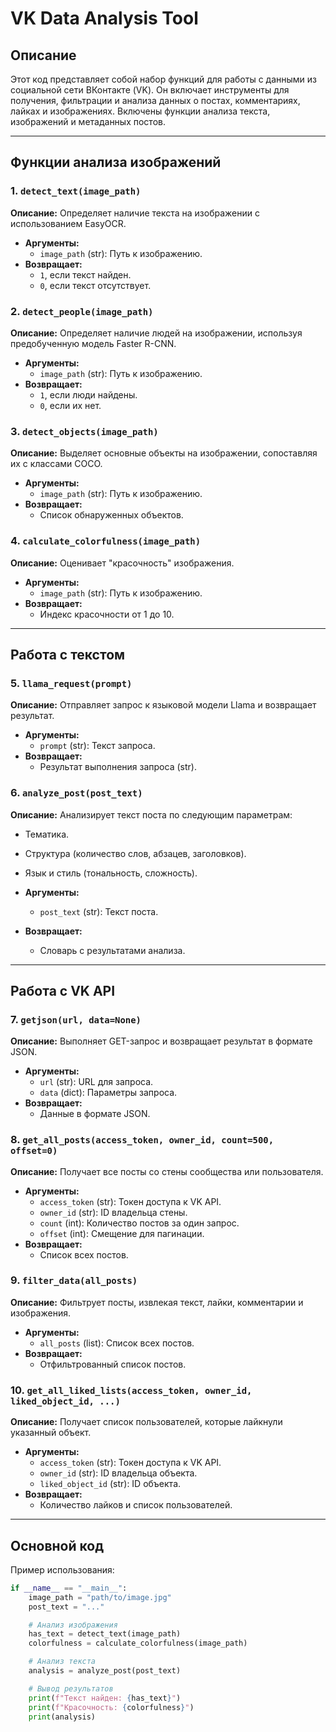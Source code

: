 # VK Data Analysis Tool

## Описание
Этот код представляет собой набор функций для работы с данными из социальной сети ВКонтакте (VK). Он включает инструменты для получения, фильтрации и анализа данных о постах, комментариях, лайках и изображениях. Включены функции анализа текста, изображений и метаданных постов.

---

## Функции анализа изображений

### 1. `detect_text(image_path)`
**Описание:** Определяет наличие текста на изображении с использованием EasyOCR.

- **Аргументы:**
  - `image_path` (str): Путь к изображению.
- **Возвращает:**
  - `1`, если текст найден.
  - `0`, если текст отсутствует.

### 2. `detect_people(image_path)`
**Описание:** Определяет наличие людей на изображении, используя предобученную модель Faster R-CNN.

- **Аргументы:**
  - `image_path` (str): Путь к изображению.
- **Возвращает:**
  - `1`, если люди найдены.
  - `0`, если их нет.

### 3. `detect_objects(image_path)`
**Описание:** Выделяет основные объекты на изображении, сопоставляя их с классами COCO.

- **Аргументы:**
  - `image_path` (str): Путь к изображению.
- **Возвращает:**
  - Список обнаруженных объектов.

### 4. `calculate_colorfulness(image_path)`
**Описание:** Оценивает "красочность" изображения.

- **Аргументы:**
  - `image_path` (str): Путь к изображению.
- **Возвращает:**
  - Индекс красочности от 1 до 10.

---

## Работа с текстом

### 5. `llama_request(prompt)`
**Описание:** Отправляет запрос к языковой модели Llama и возвращает результат.

- **Аргументы:**
  - `prompt` (str): Текст запроса.
- **Возвращает:**
  - Результат выполнения запроса (str).

### 6. `analyze_post(post_text)`
**Описание:** Анализирует текст поста по следующим параметрам:
  - Тематика.
  - Структура (количество слов, абзацев, заголовков).
  - Язык и стиль (тональность, сложность).

- **Аргументы:**
  - `post_text` (str): Текст поста.
- **Возвращает:**
  - Словарь с результатами анализа.

---

## Работа с VK API

### 7. `getjson(url, data=None)`
**Описание:** Выполняет GET-запрос и возвращает результат в формате JSON.

- **Аргументы:**
  - `url` (str): URL для запроса.
  - `data` (dict): Параметры запроса.
- **Возвращает:**
  - Данные в формате JSON.

### 8. `get_all_posts(access_token, owner_id, count=500, offset=0)`
**Описание:** Получает все посты со стены сообщества или пользователя.

- **Аргументы:**
  - `access_token` (str): Токен доступа к VK API.
  - `owner_id` (str): ID владельца стены.
  - `count` (int): Количество постов за один запрос.
  - `offset` (int): Смещение для пагинации.
- **Возвращает:**
  - Список всех постов.

### 9. `filter_data(all_posts)`
**Описание:** Фильтрует посты, извлекая текст, лайки, комментарии и изображения.

- **Аргументы:**
  - `all_posts` (list): Список всех постов.
- **Возвращает:**
  - Отфильтрованный список постов.

### 10. `get_all_liked_lists(access_token, owner_id, liked_object_id, ...)`
**Описание:** Получает список пользователей, которые лайкнули указанный объект.

- **Аргументы:**
  - `access_token` (str): Токен доступа к VK API.
  - `owner_id` (str): ID владельца объекта.
  - `liked_object_id` (str): ID объекта.
- **Возвращает:**
  - Количество лайков и список пользователей.

---

## Основной код

Пример использования:

```python
if __name__ == "__main__":
    image_path = "path/to/image.jpg"
    post_text = "..."

    # Анализ изображения
    has_text = detect_text(image_path)
    colorfulness = calculate_colorfulness(image_path)

    # Анализ текста
    analysis = analyze_post(post_text)

    # Вывод результатов
    print(f"Текст найден: {has_text}")
    print(f"Красочность: {colorfulness}")
    print(analysis)
